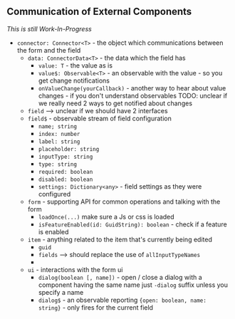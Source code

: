 
## Communication of External Components

_This is still Work-In-Progress_

* `connector: Connector<T>` - the object which communications between the form and the field 
  * `data: ConnectorData<T>` - the data which the field has
    * `value: T` - the value as is
    * `value$: Observable<T>` - an observable with the value - so you get change notifications
    * `onValueChange(yourCallback)` - another way to hear about value changes - if you don't understand observables
      TODO: unclear if we really need 2 ways to get notified about changes
  * `field` --> unclear if we should have 2 interfaces
  * `field$` - observable stream of field configuration
    * `name; string`
    * `index: number`
    * `label: string`
    * `placeholder: string`
    * `inputType: string`
    * `type: string` 
    * `required: boolean`
    * `disabled: boolean`
    * `settings: Dictionary<any>` - field settings as they were configured
  * `form` - supporting API for common operations and talking with the form
    * `loadOnce(...)` make sure a Js or css is loaded
    * `isFeatureEnabled(id: GuidString): boolean` - check if a feature is enabled
  * `item` - anything related to the item that's currently being edited
    * `guid`
    * `fields` --> should replace the use of `allInputTypeNames`
    * 
  * `ui` - interactions with the form ui
    * `dialog(boolean [, name])` - open / close a dialog with a component having the same name just `-dialog` suffix unless you specify a name
    * `dialog$` - an observable reporting `{open: boolean, name: string}` - only fires for the current field
  
  